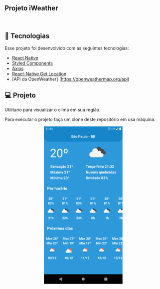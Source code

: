 
## Projeto iWeather

<br>

## :rocket: Tecnologias

Esse projeto foi desenvolvido com as seguintes tecnologias:


- [React Native](https://facebook.github.io/react-native/)
- [Styled Components](https://styled-components.com/)
- [Axios](https://github.com/axios/axios/)
- [React-Native Get Location](https://github.com/douglasjunior/react-native-get-location/)
- [API da OpenWeather] (https://openweathermap.org/api)
## 💻 Projeto

Utilitario para visualizar o clima em sua região.

Para executar o projeto faça um clone deste repositório em usa máquina.

<p align="center">
  <img alt="Frontend" src="src/assets/image.png" width="50%" height="50%">
</p>
